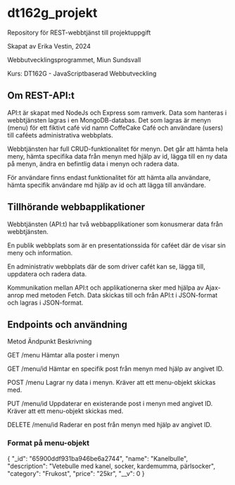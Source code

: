 # dt162g_projekt
Repository för REST-webbtjänst till projektuppgift

Skapat av Erika Vestin, 2024 


Webbutvecklingsprogrammet, Miun Sundsvall 


Kurs: DT162G - JavaScriptbaserad Webbutveckling 

## Om REST-API:t
API:t är skapat med NodeJs och Express som ramverk. Data som hanteras i webbtjänsten lagras i en MongoDB-databas. Det som lagras är menyn (menu) för ett fiktivt café vid namn CoffeCake Café och användare (users) till caféets administrativa webbplats.

Webbtjänsten har full CRUD-funktionalitet för menyn. Det går att hämta hela meny, hämta specifika data från menyn med hjälp av id, lägga till en ny data på menyn, ändra en befintlig data i menyn och radera data. 

För användare finns endast funktionalitet för att hämta alla användare, hämta specifik användare md hjälp av id och att lägga till användare.

## Tillhörande webbapplikationer
Webbtjänsten (API:t) har två webbapplikationer som konusmerar data från webbtjänsten. 

En publik webbplats som är en presentationssida för caféet där de visar sin meny och information.

En administrativ webbplats där de som driver cafét kan se, lägga till, uppdatera och radera data. 

Kommunikation mellan API:t och applikationerna sker med hjälpa av Ajax-anrop med metoden Fetch. Data skickas till och från API:t i JSON-format och lagras i JSON-format.


## Endpoints och användning


Metod           Ändpunkt                  Beskrivning


GET              /menu                    Hämtar alla poster i menyn


GET              /menu/id                 Hämtar en specifik post från menyn med hjälp av angivet ID. 


POST             /menu                    Lagrar ny data i menyn. Kräver att ett menu-objekt skickas med. 


PUT              /menu/id                 Uppdaterar en existerande post i menyn med angivet ID. Kräver att ett menu-objekt skickas med. 


DELETE           /menu/id                 Raderar en post från menyn med hjälp av angivet ID.


### Format på menu-objekt 

{
    "_id": "65900ddf931ba946be6a2744",
    "name": "Kanelbulle",
    "description": "Vetebulle med kanel, socker, kardemumma, pärlsocker",
    "category": "Frukost",
    "price": "25kr",
    "__v": 0
  }
